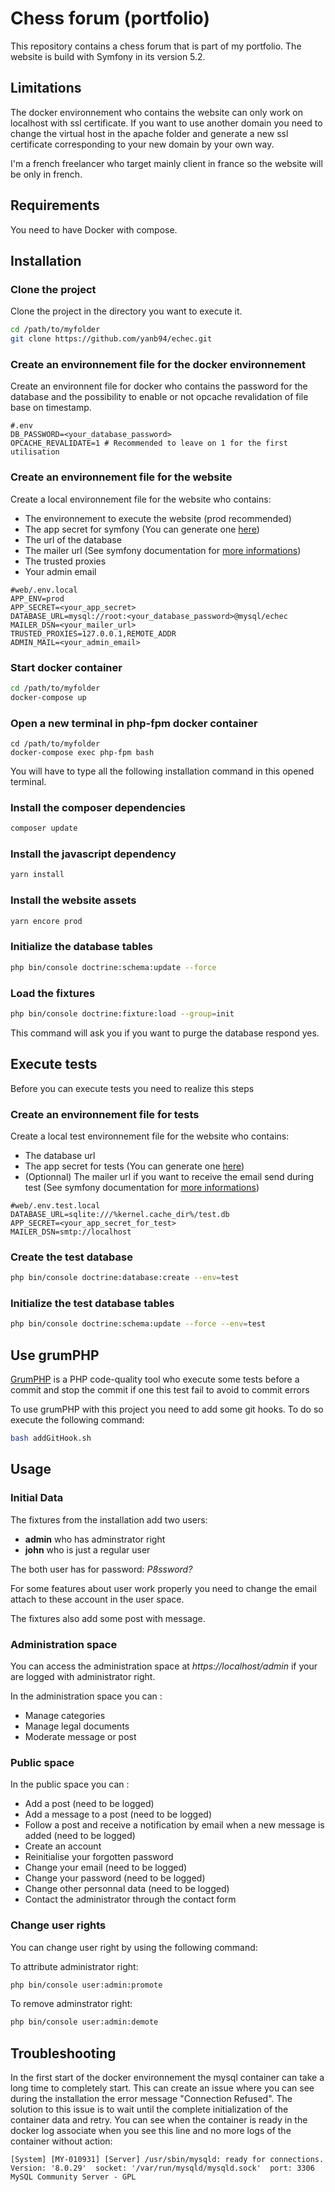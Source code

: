 # Chess forum (portfolio)

This repository contains a chess forum that is part of my portfolio.
The website is build with Symfony in its version 5.2.

## Limitations

The docker environnement who contains the website can only work on localhost with ssl certificate.
If you want to use another domain you need to change the virtual host in the apache folder and generate a new ssl certificate corresponding to your new domain by your own way.

I'm a french freelancer who target mainly client in france so the website will be only in french.

## Requirements

You need to have Docker with compose.

## Installation

### Clone the project

Clone the project in the directory you want to execute it.

```sh
cd /path/to/myfolder
git clone https://github.com/yanb94/echec.git
```

### Create an environnement file for the docker environnement

Create an environnent file for docker who contains the password for the database and the possibility to enable or not opcache revalidation of file base on timestamp.

```env
#.env
DB_PASSWORD=<your_database_password>
OPCACHE_REVALIDATE=1 # Recommended to leave on 1 for the first utilisation
```

### Create an environnement file for the website

Create a local environnement file for the website who contains:

-   The environnement to execute the website (prod recommended)
-   The app secret for symfony (You can generate one [here](https://coderstoolbox.online/toolbox/generate-symfony-secret))
-   The url of the database
-   The mailer url (See symfony documentation for [more informations](https://symfony.com/doc/current/mailer.html))
-   The trusted proxies
-   Your admin email

```env
#web/.env.local
APP_ENV=prod
APP_SECRET=<your_app_secret>
DATABASE_URL=mysql://root:<your_database_password>@mysql/echec
MAILER_DSN=<your_mailer_url>
TRUSTED_PROXIES=127.0.0.1,REMOTE_ADDR
ADMIN_MAIL=<your_admin_email>
```

### Start docker container

```sh
cd /path/to/myfolder
docker-compose up
```

### Open a new terminal in php-fpm docker container

```
cd /path/to/myfolder
docker-compose exec php-fpm bash
```

You will have to type all the following installation command in this opened terminal.

### Install the composer dependencies

```sh
composer update
```

### Install the javascript dependency

```sh
yarn install
```

### Install the website assets

```sh
yarn encore prod
```

### Initialize the database tables

```sh
php bin/console doctrine:schema:update --force
```

### Load the fixtures

```sh
php bin/console doctrine:fixture:load --group=init
```

This command will ask you if you want to purge the database respond yes.

## Execute tests

Before you can execute tests you need to realize this steps

### Create an environnement file for tests

Create a local test environnement file for the website who contains:

-   The database url
-   The app secret for tests (You can generate one [here](https://coderstoolbox.online/toolbox/generate-symfony-secret))
-   (Optionnal) The mailer url if you want to receive the email send during test (See symfony documentation for [more informations](https://symfony.com/doc/current/mailer.html))

```env
#web/.env.test.local
DATABASE_URL=sqlite:///%kernel.cache_dir%/test.db
APP_SECRET=<your_app_secret_for_test>
MAILER_DSN=smtp://localhost
```

### Create the test database

```sh
php bin/console doctrine:database:create --env=test
```

### Initialize the test database tables

```sh
php bin/console doctrine:schema:update --force --env=test
```

## Use grumPHP

[GrumPHP](https://github.com/phpro/grumphp) is a PHP code-quality tool who execute some tests before a commit and stop the commit if one this test fail to avoid to commit errors

To use grumPHP with this project you need to add some git hooks. To do so execute the following command:

```sh
bash addGitHook.sh
```

## Usage

### Initial Data

The fixtures from the installation add two users:

-   **admin** who has adminstrator right
-   **john** who is just a regular user

The both user has for password: _P8ssword?_

For some features about user work properly you need to change the email attach to these account in the user space.

The fixtures also add some post with message.

### Administration space

You can access the administration space at _https://localhost/admin_ if your are logged with administrator right.

In the administration space you can :

-   Manage categories
-   Manage legal documents
-   Moderate message or post

### Public space

In the public space you can :

-   Add a post (need to be logged)
-   Add a message to a post (need to be logged)
-   Follow a post and receive a notification by email when a new message is added (need to be logged)
-   Create an account
-   Reinitialise your forgotten password
-   Change your email (need to be logged)
-   Change your password (need to be logged)
-   Change other personnal data (need to be logged)
-   Contact the administrator through the contact form

### Change user rights

You can change user right by using the following command:

To attribute administrator right:

```sh
php bin/console user:admin:promote
```

To remove adminstrator right:

```sh
php bin/console user:admin:demote
```

## Troubleshooting

In the first start of the docker environnement the mysql container can take a long time to completely start.
This can create an issue where you can see during the installation the error message "Connection Refused".
The solution to this issue is to wait until the complete initialization of the container data and retry.
You can see when the container is ready in the docker log associate when you see this line and no more logs of the container without action:

```
[System] [MY-010931] [Server] /usr/sbin/mysqld: ready for connections. Version: '8.0.29'  socket: '/var/run/mysqld/mysqld.sock'  port: 3306  MySQL Community Server - GPL
```

